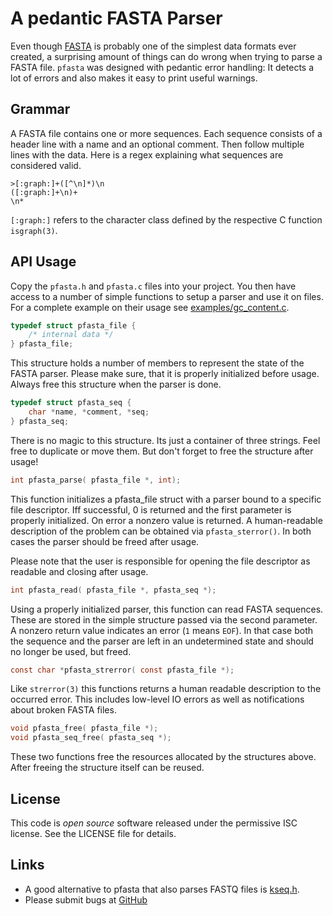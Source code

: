 # A pedantic FASTA Parser

Even though [FASTA](https://en.wikipedia.org/wiki/FASTA_format) is probably
one of the simplest data formats ever created, a surprising amount of things
can do wrong when trying to parse a FASTA file. `pfasta` was designed with pedantic error handling: It detects a lot of errors and also makes it easy to print useful warnings.

## Grammar

A FASTA file contains one or more sequences. Each sequence consists of a header line with a name and an optional comment. Then follow multiple lines with the data. Here is a regex explaining what sequences are considered valid.

    >[:graph:]+([^\n]*)\n
    ([:graph:]+\n)+
    \n*

`[:graph:]` refers to the character class defined by the respective C function `isgraph(3)`.

## API Usage

Copy the `pfasta.h` and `pfasta.c` files into your project. You then have access
to a number of simple functions to setup a parser and use it on files. For a complete example on their usage see [examples/gc_content.c](examples/gc_content.c).

```c
typedef struct pfasta_file {
	/* internal data */
} pfasta_file;
```

This structure holds a number of members to represent the state of the FASTA parser. Please make sure, that it is properly initialized before usage. Always free this structure when the parser is done.


```c
typedef struct pfasta_seq {
	char *name, *comment, *seq;
} pfasta_seq;
```

There is no magic to this structure. Its just a container of three strings. Feel free to duplicate or move them. But don't forget to free the structure after usage!

```c
int pfasta_parse( pfasta_file *, int);
```

This function initializes a pfasta_file struct with a parser bound to a specific file descriptor. Iff successful, 0 is returned and the first parameter is properly initialized. On error a nonzero value is returned. A human-readable description of the problem can be obtained via `pfasta_sterror()`. In both cases the parser should be freed after usage.

Please note that the user is responsible for opening the file descriptor as readable and closing after usage.

```c
int pfasta_read( pfasta_file *, pfasta_seq *);
```

Using a properly initialized parser, this function can read FASTA sequences. These are stored in the simple structure passed via the second parameter. A nonzero return value indicates an error (`1` means `EOF`). In that case both the sequence and the parser are left in an undetermined state and should no longer be used, but freed.

```c
const char *pfasta_strerror( const pfasta_file *);
```

Like `strerror(3)` this functions returns a human readable description to the occurred error. This includes low-level IO errors as well as notifications about broken FASTA files.

```c
void pfasta_free( pfasta_file *);
void pfasta_seq_free( pfasta_seq *);
```

These two functions free the resources allocated by the structures above. After freeing the structure itself can be reused.

## License

This code is *open source* software released under the permissive ISC license. See the LICENSE file for details.

## Links

- A good alternative to pfasta that also parses FASTQ files is [kseq.h](https://github.com/lh3/seqtk).
- Please submit bugs at [GitHub](https://github.com/kloetzl/pfasta/issues)
